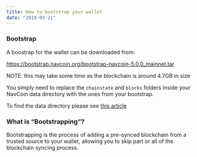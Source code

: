 ```yaml
---
title: How to bootstrap your wallet
date: "2019-03-21"
---
```


### Bootstrap

A boostrap for the wallet can be downloaded from:

https://bootstrap.navcoin.org/bootstrap-navcoin-5.0.0_mainnet.tar

NOTE: this may take some time as the blockchain is around 4.7GB in size

You simply need to replace the `chainstate` and `blocks` folders inside your NavCoin data directory with the ones from your bootstrap.

To find the data directory please see [this article](/navcoin-core/locate-your-data-directory/)

### What is “Bootstrapping”? 

Bootstrapping is the process of adding a pre-synced blockchain from a trusted source to your wallet, allowing you to skip part or all of the blockchain syncing process. 

